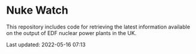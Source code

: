 # Nuke Watch

This repository includes code for retrieving the latest information available on the output of EDF nuclear power plants in the UK.

Last updated: 2022-05-16 07:13